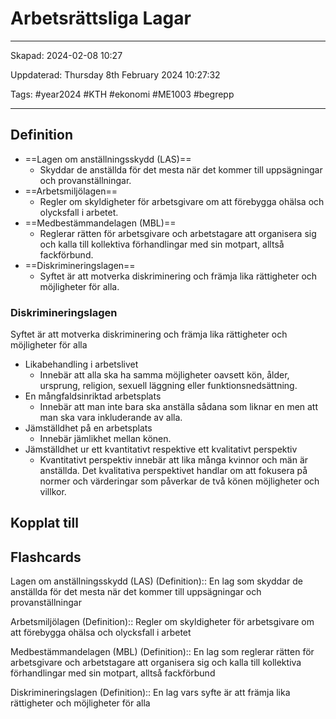 # Arbetsrättsliga Lagar

---

Skapad: 2024-02-08 10:27

Uppdaterad: Thursday 8th February 2024 10:27:32

Tags: #year2024 #KTH #ekonomi #ME1003 #begrepp

---

## Definition

- ==Lagen om anställningsskydd (LAS)==
	- Skyddar de anställda för det mesta när det kommer till uppsägningar och provanställningar.
- ==Arbetsmiljölagen==
	- Regler om skyldigheter för arbetsgivare om att förebygga ohälsa och olycksfall i arbetet.
- ==Medbestämmandelagen (MBL)==
	- Reglerar rätten för arbetsgivare och arbetstagare att organisera sig och kalla till kollektiva förhandlingar med sin motpart, alltså fackförbund.
- ==Diskrimineringslagen==
	- Syftet är att motverka diskriminering och främja lika rättigheter och möjligheter för alla.

### Diskrimineringslagen

Syftet är att motverka diskriminering och främja lika rättigheter och möjligheter för alla

- Likabehandling i arbetslivet
	- Innebär att alla ska ha samma möjligheter oavsett kön, ålder, ursprung, religion, sexuell läggning eller funktionsnedsättning.
- En mångfaldsinriktad arbetsplats
	- Innebär att man inte bara ska anställa sådana som liknar en men att man ska vara inkluderande av alla.
- Jämställdhet på en arbetsplats
	- Innebär jämlikhet mellan könen.
- Jämställdhet ur ett kvantitativt respektive ett kvalitativt perspektiv
	- Kvantitativt perspektiv innebär att lika många kvinnor och män är anställda. Det kvalitativa perspektivet handlar om att fokusera på normer och värderingar som påverkar de två könen möjligheter och villkor.

## Kopplat till

## Flashcards

Lagen om anställningsskydd (LAS) (Definition):: En lag som skyddar de anställda för det mesta när det kommer till uppsägningar och provanställningar
<!--SR:!2024-02-13,3,250!2024-02-12,3,268-->

Arbetsmiljölagen (Definition):: Regler om skyldigheter för arbetsgivare om att förebygga ohälsa och olycksfall i arbetet
<!--SR:!2024-02-12,2,230!2024-02-12,3,265-->

Medbestämmandelagen (MBL) (Definition):: En lag som reglerar rätten för arbetsgivare och arbetstagare att organisera sig och kalla till kollektiva förhandlingar med sin motpart, alltså fackförbund
<!--SR:!2024-02-11,1,210!2024-02-12,3,269-->

Diskrimineringslagen (Definition):: En lag vars syfte är att främja lika rättigheter och möjligheter för alla
<!--SR:!2024-02-11,3,250!2024-02-12,3,265-->
